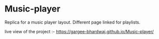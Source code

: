 # Music-player
Replica for a music player layout.
Different page linked for playlists.

live view of the project :- https://gargee-bhardwaj.github.io/Music-player/
